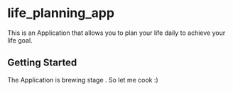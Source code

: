 # life_planning_app

This is an Application that allows you to plan your life daily to achieve your  life goal.

## Getting Started

The Application is brewing stage .
So let me cook :)

